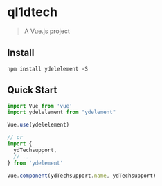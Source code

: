 # ql1dtech

> A Vue.js project

## Install
```
npm install ydelelement -S
```

## Quick Start
``` javascript
import Vue from 'vue'
import ydelelement from "ydelement"

Vue.use(ydelelement)

// or
import {
  ydTechsupport,
  // ...
} from 'ydelement'

Vue.component(ydTechsupport.name, ydTechsupport)
```

